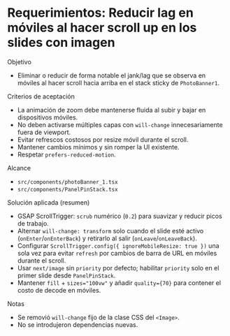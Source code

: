 # Requerimientos: Reducir lag en móviles al hacer scroll up en los slides con imagen

Objetivo
- Eliminar o reducir de forma notable el jank/lag que se observa en móviles al hacer scroll hacia arriba en el stack sticky de `PhotoBanner1`.

Criterios de aceptación
- La animación de zoom debe mantenerse fluida al subir y bajar en dispositivos móviles.
- No deben activarse múltiples capas con `will-change` innecesariamente fuera de viewport.
- Evitar refrescos costosos por resize móvil durante el scroll.
- Mantener cambios mínimos y sin romper la UI existente.
- Respetar `prefers-reduced-motion`.

Alcance
- `src/components/photoBanner_1.tsx`
- `src/components/PanelPinStack.tsx`

Solución aplicada (resumen)
- GSAP ScrollTrigger: `scrub` numérico (`0.2`) para suavizar y reducir picos de trabajo.
- Alternar `will-change: transform` solo cuando el slide esté activo (`onEnter`/`onEnterBack`) y retirarlo al salir (`onLeave`/`onLeaveBack`).
- Configurar `ScrollTrigger.config({ ignoreMobileResize: true })` una sola vez para evitar `refresh` por cambios de barra de URL en móviles durante el scroll.
- Usar `next/image` sin `priority` por defecto; habilitar `priority` solo en el primer slide desde `PanelPinStack`.
- Mantener `fill` + `sizes="100vw"` y añadir `quality={70}` para contener el costo de decode en móviles.

Notas
- Se removió `will-change` fijo de la clase CSS del `<Image>`.
- No se introdujeron dependencias nuevas.
